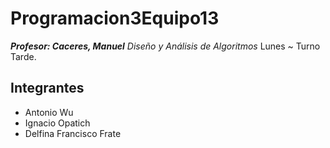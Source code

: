 # Programacion3Equipo13

***Profesor: Caceres, Manuel*** 
_Diseño y Análisis de Algoritmos_
Lunes ~ Turno Tarde.

## Integrantes
* Antonio Wu
* Ignacio Opatich
* Delfina Francisco Frate
